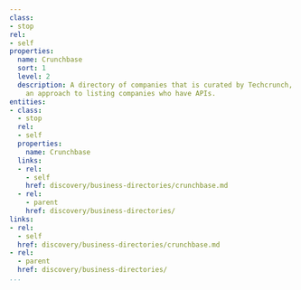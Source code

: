 ```yaml
---
class:
- stop
rel:
- self
properties:
  name: Crunchbase
  sort: 1
  level: 2
  description: A directory of companies that is curated by Techcrunch, and allows
    an approach to listing companies who have APIs.
entities:
- class:
  - stop
  rel:
  - self
  properties:
    name: Crunchbase
  links:
  - rel:
    - self
    href: discovery/business-directories/crunchbase.md
  - rel:
    - parent
    href: discovery/business-directories/
links:
- rel:
  - self
  href: discovery/business-directories/crunchbase.md
- rel:
  - parent
  href: discovery/business-directories/
...
```

